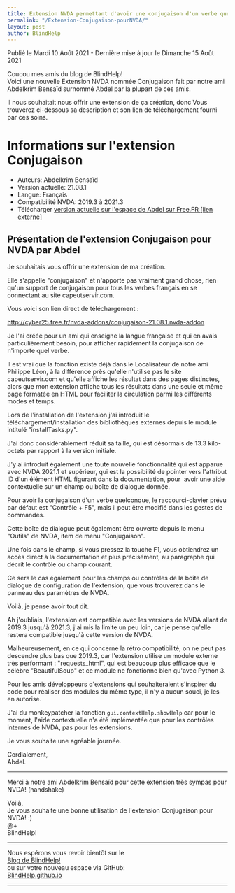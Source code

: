 ```yaml
---
title: Extension NVDA permettant d'avoir une conjugaison d'un verbe quelconque
permalink: "/Extension-Conjugaison-pourNVDA/"
layout: post
author: BlindHelp
---
```


<footer>Publié le Mardi 10 Août 2021 - Dernière mise à jour le Dimanche 15 Août 2021</footer>


Coucou mes amis du blog de BlindHelp!    
Voici une nouvelle Extension NVDA nommée Conjugaison fait par notre ami   Abdelkrim Bensaïd surnommé Abdel par la plupart de ces amis.    

Il nous souhaitait nous offrir une extension de ça création, donc Vous trouverez ci-dessous sa description et son lien de téléchargement fourni par ces soins.    

# Informations sur l'extension Conjugaison #

* Auteurs: Abdelkrim Bensaïd
* Version actuelle: 21.08.1
* Langue: Français
* Compatibilité NVDA: 2019.3 à 2021.3
* Télécharger [version actuelle sur l'espace de Abdel sur Free.FR [lien externe]](http://cyber25.free.fr/nvda-addons/conjugaison-21.08.1.nvda-addon)

## Présentation de l'extension Conjugaison pour NVDA par Abdel ##

Je souhaitais vous offrir une extension de ma création.    

Elle s'appelle "conjugaison" et n'apporte pas vraiment grand chose, rien qu'un support de conjugaison pour tous les verbes français en se connectant au site capeutservir.com.    

Vous voici son lien direct de téléchargement :    

<http://cyber25.free.fr/nvda-addons/conjugaison-21.08.1.nvda-addon>

Je l'ai créée pour un ami qui enseigne la langue française et qui en avais particulièrement besoin, pour afficher rapidement la conjugaison de n'importe quel verbe.    

Il est vrai que la fonction existe déjà dans le Localisateur de notre ami Philippe Léon, à la différence près qu'elle n'utilise pas le site capeutservir.com et qu'elle affiche les résultat dans des pages distinctes, alors que mon extension affiche tous les résultats dans une seule et même page formatée en HTML pour faciliter la circulation parmi les différents modes et temps.    

Lors de l'installation de l'extension j'ai introduit le téléchargement/installation des  bibliothèques externes depuis le module intitulé "installTasks.py".

J'ai donc considérablement réduit sa taille, qui est désormais de 13.3 kilo-octets par rapport à la version initiale.

J'y ai introduit également une toute nouvelle fonctionnalité qui est apparue avec NVDA 2021.1 et supérieur, qui est la possibilité de pointer vers l'attribut ID d'un élément HTML figurant dans la documentation, pour  avoir une aide contextuelle sur un champ ou boîte de dialogue donnée.    

Pour avoir la conjugaison d'un verbe quelconque, le raccourci-clavier prévu par défaut est "Contrôle + F5", mais il peut être modifié dans les  gestes de commandes.    

Cette boîte de dialogue peut également être ouverte depuis le menu "Outils" de NVDA, item de menu "Conjugaison".    

Une fois dans le champ, si vous pressez la touche F1, vous obtiendrez un  accès direct à la documentation et plus précisément, au paragraphe qui décrit le contrôle ou champ courant.    

Ce sera le cas également pour les champs ou contrôles de la boîte de dialogue de configuration de l'extension, que vous trouverez dans le panneau des paramètres de NVDA.    

Voilà, je pense avoir tout dit.    

Ah j'oubliais, l'extension est compatible avec les versions de NVDA allant de 2019.3 jusqu'à 2021.3, j'ai mis la limite un peu loin, car je pense qu'elle restera compatible jusqu'à cette version de NVDA.    

Malheureusement, en ce qui concerne la rétro compatibilité, on ne peut pas descendre plus bas que 2019.3, car l'extension utilise un module externe très performant : "requests_html", qui est beaucoup plus efficace que le célèbre "BeautifulSoup" et ce module ne fonctionne bien qu'avec Python 3.    

Pour les amis développeurs d'extensions qui souhaiteraient s'inspirer du code pour réaliser des modules du même type, il n'y a aucun souci, je  les en autorise.    

J'ai du monkeypatcher la fonction `gui.contextHelp.showHelp` car pour le moment, l'aide contextuelle n'a été implémentée que pour les contrôles internes de NVDA, pas pour les extensions.    

Je vous souhaite une agréable journée.    

Cordialement,    
Abdel.    

---

Merci à notre ami Abdelkrim Bensaïd pour cette extension très sympas pour NVDA! (handshake)    

Voilà,    
Je vous souhaite une bonne utilisation de l'extension Conjugaison pour NVDA! :)    
@+    
BlindHelp!    

---

Nous espérons vous revoir bientôt sur le      
[Blog de BlindHelp!](http://blindhelp.blogspot.fr/)                    
ou sur  votre nouveau espace via GitHub:                     
[BlindHelp.github.io](https://blindhelp.github.io)                    

---